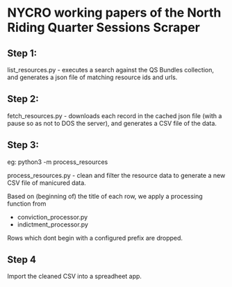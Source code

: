 # NYCRO working papers of the North Riding Quarter Sessions Scraper

## Step 1:
list_resources.py - executes a search against the QS Bundles collection, and generates a json file of matching resource ids and urls. 

## Step 2:

fetch_resources.py - downloads each record in the cached json file (with a pause so as not to DOS the server), and generates a CSV file of the data.

## Step 3:

eg: python3 -m process_resources 

process_resources.py - clean and filter the resource data to generate a new CSV file of manicured data. 

Based on (beginning of) the title of each row, we apply a processing function from 

- conviction_processor.py
- indictment_processor.py

Rows which dont begin with a configured prefix are dropped.

## Step 4

Import the cleaned CSV into a spreadheet app.